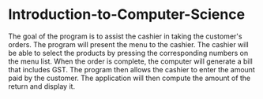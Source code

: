 # Introduction-to-Computer-Science

The goal of the program is to assist the cashier in taking the customer's orders. The program will
present the menu to the cashier. The cashier will be able to select the products by pressing the
corresponding numbers on the menu list. When the order is complete, the computer will generate a
bill that includes GST. The program then allows the cashier to enter the amount paid by the customer.
The application will then compute the amount of the return and display it.